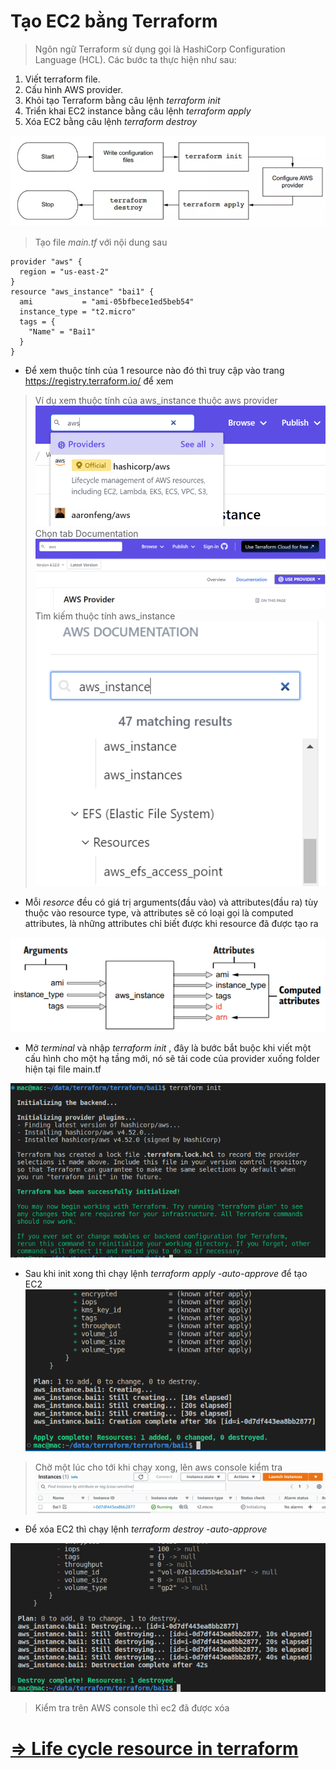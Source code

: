 # Tạo EC2 bằng Terraform
>
> Ngôn ngữ Terraform sử dụng gọi là HashiCorp Configuration Language (HCL).
Các bước ta thực hiện như sau:

1. Viết terraform file.
2. Cấu hình AWS provider.
3. Khỏi tạo Terraform bằng câu lệnh *terraform init*
4. Triển khai EC2 instance bằng câu lệnh *terraform apply*
5. Xóa EC2 bằng câu lệnh *terraform destroy*

![](./images/workflow1.PNG)

> Tạo file *main.tf* với nội dung sau

```
provider "aws" {
  region = "us-east-2"
}
resource "aws_instance" "bai1" {
  ami           = "ami-05bfbece1ed5beb54"
  instance_type = "t2.micro"
  tags = {
    "Name" = "Bai1"
  }
}
```

* Để xem thuộc tính của 1 resource nào đó thì truy cập vào trang
 <https://registry.terraform.io/> để xem

> Ví dụ xem thuộc tính của aws_instance thuộc aws provider
![](./images/awsresource.PNG)
> Chọn tab Documentation
![](./images/awsresource-doc.PNG)
> Tìm kiếm thuộc tính aws_instance
![](./images/awsresource-doc-instance.PNG)

* Mỗi *resorce* đều có giá trị arguments(đầu vào) và attributes(đầu ra) tùy thuộc vào resource type, và attributes sẽ có loại gọi là computed attributes, là những attributes chỉ biết được khi resource đã được tạo ra

![](./images/aws_argument_attribute.PNG)

* Mở *terminal* và nhập *terraform init* , đây là bước bắt buộc khi viết một cấu hình cho một hạ tầng mới, nó sẽ tải code của provider xuống folder hiện tại file main.tf

![](./images/terraform_init.PNG)

* Sau khi init xong thì chạy lệnh *terraform apply -auto-approve* để tạo EC2
![](./images/terraform_apply.PNG)

> Chờ một lúc cho tới khi chạy xong, lên aws console kiểm tra
![](./images/terraform_ec2.PNG)

* Để xóa EC2 thì chạy lệnh *terraform destroy -auto-approve*

![](./images/terraform_destroy.PNG)

> Kiểm tra trên AWS console thì ec2 đã được xóa

# [=> Life cycle resource in terraform](https://github.com/luudinhmac/terraform/tree/master/2.Life-cycle-resource-in-tf)
